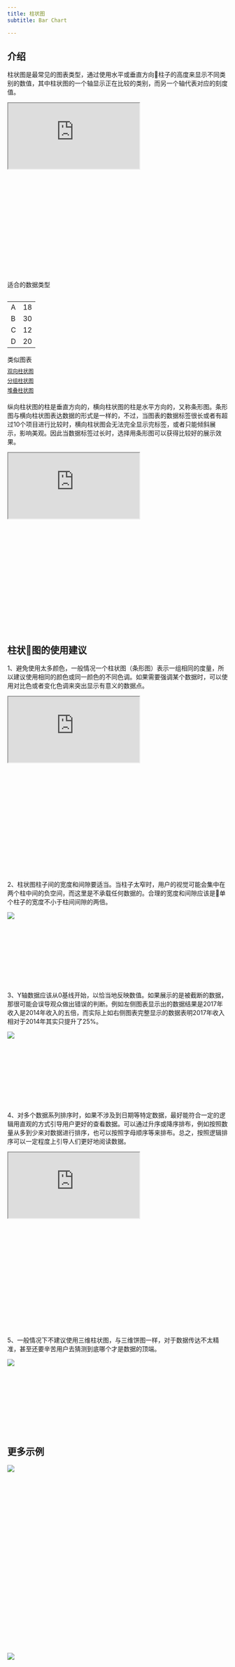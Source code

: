 ```yaml
---
title: 柱状图
subtitle: Bar Chart

---
```


## 介绍

柱状图是最常见的图表类型，通过使用水平或垂直方向柱子的高度来显示不同类别的数值，其中柱状图的一个轴显示正在比较的类别，而另一个轴代表对应的刻度值。

<div class="article-look-outside">
	<div class="article-look-inside" style="padding-bottom:50%">
	    <iframe class="article-look-content"
	    src="http://gallery.echartsjs.com/view-lite.html?cid=xS18jqmX4f">
	    </iframe>
	</div>
</div>

<div  class="datatype" style="overflow:hidden" width="180px">
<p style="font-size:14px;font-weight:500;margin: 0 0 13px 0;">适合的数据类型</p>
<table class="lefttable" style="float:left; margin-right:15px">
	<tr>
		<td>A</td>
		<td>18</td>
	</tr>
	<tr>
		<td>B</td>
		<td>30</td>
	</tr>
	<tr>
		<td>C</td>
		<td>12</td>
	</tr>
	<tr>
		<td>D</td>
		<td>20</td>
	</tr>
</table>

<div class="morechart" style="margin-top: 150px">
	<p style="font-size:14px;font-weight:500;margin: 0 0 8px 0">类似图表</p>
	<a href="/chartusage/bi-directional-bar" style="display:block;margin: 5px 0;font-size:12px">双向柱状图</a>
	<a href="/chartusage/grouped-bar" style="display:block;margin: 5px 0;font-size:12px">分组柱状图</a>
	<a href="/chartusage/stacked-bar" style="display:block;margin: 5px 0;font-size:12px">堆叠柱状图</a>
</div>
</div>


纵向柱状图的柱是垂直方向的，横向柱状图的柱是水平方向的，又称条形图。条形图与横向柱状图表达数据的形式是一样的，不过，当图表的数据标签很长或者有超过10个项目进行比较时，横向柱状图会无法完全显示完标签，或者只能倾斜展示，影响美观。因此当数据标签过长时，选择用条形图可以获得比较好的展示效果。

<div class="article-look-outside">
	<div class="article-look-inside" style="padding-bottom:50%">
	    <iframe class="article-look-content"
	    src="http://gallery.echartsjs.com/view-lite.html?cid=xByXtUE7Vz">
	    </iframe>
	</div>
</div>

## 柱状图的使用建议

1、避免使用太多颜色，一般情况一个柱状图（条形图）表示一组相同的度量，所以建议使用相同的颜色或同一颜色的不同色调。如果需要强调某个数据时，可以使用对比色或者变化色调来突出显示有意义的数据点。

<div class="article-look-outside">
	<div class="article-look-inside" style="padding-bottom:50%">
	    <iframe class="article-look-content"
	    src="http://gallery.echartsjs.com/view-lite.html?cid=xByYRlN7Ef">
	    </iframe>
	</div>
</div>

2、柱状图柱子间的宽度和间隙要适当。当柱子太窄时，用户的视觉可能会集中在两个柱中间的负空间，而这里是不承载任何数据的。合理的宽度和间隙应该是单个柱子的宽度不小于柱间间隙的两倍。

<div class="article-look-outside">
	<div class="article-look-inside" style="padding-bottom:29.634146%">
	    <img class="article-look-content" src="./bar01.jpg">
	</div>
</div>

3、Y轴数据应该从0基线开始，以恰当地反映数值。如果展示的是被截断的数据，那很可能会误导观众做出错误的判断。例如左侧图表显示出的数据结果是2017年收入是2014年收入的五倍，而实际上如右侧图表完整显示的数据表明2017年收入相对于2014年其实只提升了25%。

<div class="article-look-outside">
	<div class="article-look-inside" style="padding-bottom:29.634146%">
	    <img class="article-look-content" src="./bar03.jpg">
	</div>
</div>

4、对多个数据系列排序时，如果不涉及到日期等特定数据，最好能符合一定的逻辑用直观的方式引导用户更好的查看数据。可以通过升序或降序排布，例如按照数量从多到少来对数据进行排序，也可以按照字母顺序等来排布。总之，按照逻辑排序可以一定程度上引导人们更好地阅读数据。

<div class="article-look-outside">
	<div class="article-look-inside" style="padding-bottom:50%">
	    <iframe class="article-look-content"
	    src="http://gallery.echartsjs.com/view-lite.html?cid=xHJhWhGm4M">
	    </iframe>
	</div>
</div>

5、一般情况下不建议使用三维柱状图，与三维饼图一样，对于数据传达不太精准，甚至还要辛苦用户去猜测到底哪个才是数据的顶端。

<div class="article-look-outside">
	<div class="article-look-inside" style="padding-bottom:29.634146%">
	    <img class="article-look-content" src="./bar04.jpg">
	</div>
</div>


## 更多示例

<div class="more-charts-example">
	<div class="charts-example-one">
		<a href="http://gallery.echartsjs.com/view-lite.html?cid=bar-waterfall">
			<div class="example-look-outside">
				<div class="article-look-inside" style="padding-bottom:81.90%">
				    <img class="article-look-content" src="./1bar.png">
				</div>
			</div>
		</a>
	</div>
	<div class="charts-example-one">
		<a href="http://gallery.echartsjs.com/view-lite.html?cid=xSJMmdH9EM">
			<div class="example-look-outside">
				<div class="article-look-inside" style="padding-bottom:81.90%">
				    <img class="article-look-content" src="./2bar.png">
				</div>
			</div>
		</a>
	</div>
	<div class="charts-example-one">
		<a href="http://gallery.echartsjs.com/view-lite.html?cid=xHyg33VCl">
			<div class="example-look-outside">
				<div class="article-look-inside" style="padding-bottom:81.90%">
				    <img class="article-look-content" src="./3bar.png">
				</div>
			</div>
		</a>
	</div>
	<div class="charts-example-one">
		<a href="http://gallery.echartsjs.com/view-lite.html?cid=xByHHV40b">
			<div class="example-look-outside">
				<div class="article-look-inside" style="padding-bottom:81.90%">
				    <img class="article-look-content" src="./4bar.png">
				</div>
			</div>
		</a>
	</div>


